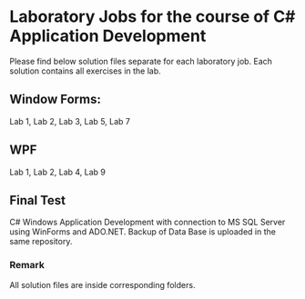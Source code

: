 # Laboratory Jobs for the course of C# Application Development

Please find below solution files separate for each laboratory job. Each solution contains all exercises in the lab.

## Window Forms:
Lab 1, Lab 2, Lab 3, Lab 5, Lab 7

## WPF
Lab 1, Lab 2, Lab 4, Lab 9

## Final Test
C# Windows Application Development with connection to MS SQL Server using WinForms and ADO.NET. Backup of Data Base is uploaded in the same repository.

### Remark
All solution files are inside corresponding folders.
